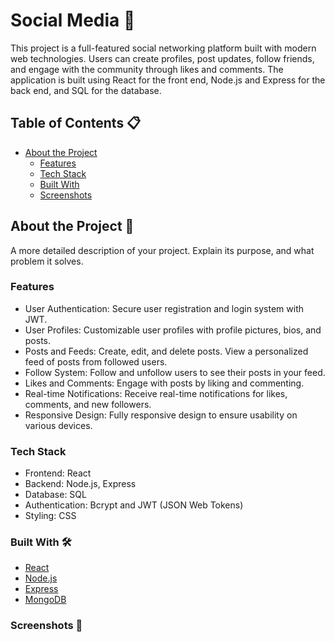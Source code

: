 # Social Media 🚀

This project is a full-featured social networking platform built with modern web technologies. Users can create profiles, post updates, follow friends, and engage with the community through likes and comments. The application is built using React for the front end, Node.js and Express for the back end, and SQL for the database.

## Table of Contents 📋
- [About the Project](#about-the-project)
  - [Features](#features)
  - [Tech Stack](#tech-stack)
  - [Built With](#built-with)
  - [Screenshots](#screenshots)

## About the Project 🌟
A more detailed description of your project. Explain its purpose, and what problem it solves.

### Features
- User Authentication: Secure user registration and login system with JWT.
- User Profiles: Customizable user profiles with profile pictures, bios, and posts.
- Posts and Feeds: Create, edit, and delete posts. View a personalized feed of posts from followed users.
- Follow System: Follow and unfollow users to see their posts in your feed.
- Likes and Comments: Engage with posts by liking and commenting.
- Real-time Notifications: Receive real-time notifications for likes, comments, and new followers.
- Responsive Design: Fully responsive design to ensure usability on various devices.

### Tech Stack
- Frontend: React
- Backend: Node.js, Express
- Database: SQL
- Authentication: Bcrypt and JWT (JSON Web Tokens)
- Styling: CSS

### Built With 🛠️
- [React](https://reactjs.org/)
- [Node.js](https://nodejs.org/)
- [Express](https://expressjs.com/)
- [MongoDB](https://www.mongodb.com/)

### Screenshots 📸

